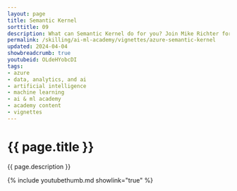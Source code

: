 ```yaml
---
layout: page
title: Semantic Kernel
sorttitle: 09
description: What can Semantic Kernel do for you? Join Mike Richter for an in-depth walkthrough of this amazing tool for your Generative AI applications. Concept demystify and hands-on live demos are included.
permalink: /skilling/ai-ml-academy/vignettes/azure-semantic-kernel
updated: 2024-04-04
showbreadcrumb: true
youtubeid: OLdeHYobcDI
tags:
- azure
- data, analytics, and ai
- artificial intelligence
- machine learning
- ai & ml academy
- academy content
- vignettes
---
```


# {{ page.title }}

{{ page.description }}

{% include youtubethumb.md showlink="true" %}